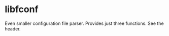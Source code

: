 # libfconf

Even smaller configuration file parser.
Provides just three functions.  See the header.

